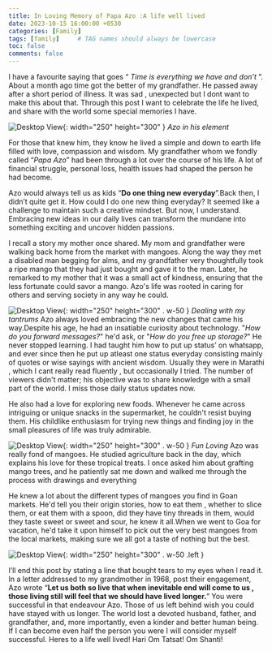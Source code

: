 ```yaml
---
title: In Loving Memory of Papa Azo :A life well lived
date: 2023-10-15 16:00:00 +0530
categories: [Family]
tags: [family]     # TAG names should always be lowercase
toc: false 
comments: false 
---
```


I have a favourite saying that goes “ _Time is everything we have and don’t_ ”. About a month ago time got the better of my grandfather. He passed away after a short period of illness. It was sad , unexpected but I dont want to make this about that. Through this post I want to celebrate the life he lived, and share with the world some special memories I have.

![Desktop View](../../assets/img/post3/Image2.jpeg){: width="250" height="300" } *Azo in his element*

For those that knew him, they know he lived a simple and down to earth life filled with love, compassion and wisdom. My grandfather whom we fondly called “_Papa Azo_” had been through a lot over the course of his life. A lot of financial struggle, personal loss, health issues had shaped the person he had become. 


Azo would always tell us as kids “__Do one thing new everyday__”.Back then, I didn’t quite get it. How could I do one new thing everyday? It seemed like a challenge to maintain such a creative mindset. But now, I understand. Embracing new ideas in our daily lives can transform the mundane into something exciting and uncover hidden passions.


I recall a story my mother once shared. My mom and grandfather were walking back home from the market with mangoes. Along the way they met a disabled man begging for alms, and my grandfather very thoughtfully took a ripe mango that they had just bought and gave it to the man. Later, he remarked to my mother that it was a small act of kindness, ensuring that the less fortunate could savor a mango. Azo's life was rooted in caring for others and serving society in any way he could.

![Desktop View](../../assets/img/post3/Image3.jpeg){: width="250" height="300" . w-50  } *Dealing with my tantrums*
Azo always loved embracing the new changes that came his way.Despite his age, he had an insatiable curiosity about technology. "_How do you forward messages?_" he'd ask, or "_How do you free up storage?_" He never stopped learning. I had taught him how to put up status’ on whatsapp, and ever since then he put up atleast one status everyday consisting mainly of quotes or wise sayings with ancient wisdom. Usually they were in Marathi , which I cant really read fluently , but occasionally I tried. The number of viewers didn't matter; his objective was to share knowledge with a small part of the world. I miss those daily status updates now.

He also had a love for exploring new foods. Whenever he came across intriguing or unique snacks in the supermarket, he couldn't resist buying them. His childlike enthusiasm for trying new things and finding joy in the small pleasures of life was truly admirable.

![Desktop View](../../assets/img/post3/Image1.jpeg){: width="250" height="300" . w-50  } *Fun Loving*
Azo was really fond of mangoes. He studied agriculture back in the day, which explains his love for these tropical treats. I once asked him about grafting mango trees, and he patiently sat me down and walked me through the process with drawings and everything

He knew a lot about the different types of mangoes you find in Goan markets. He'd tell you their origin stories, how to eat them , whether to slice them, or  eat them with a spoon, did they have tiny threads in them, would they taste sweet or sweet and sour, he knew it all.When we went to Goa for vacation, he'd take it upon himself to pick out the very best mangoes from the local markets, making sure we all got a taste of nothing but the best. 

![Desktop View](../../assets/img/post3/Image5.jpeg){: width="250" height="300" . w-50 .left } 

I’ll end this post by stating a line that bought tears to my eyes when I read it. In a letter addressed to my grandmother in 1968, post their engagement, Azo wrote “__Let us both so live that when inevitable end will come to us , those living still will feel that we should have lived longer.__” You were successful in that endeavour Azo. Those of us left behind wish you could have stayed with us longer. The world lost a devoted husband, father, and grandfather, and, more importantly, even a kinder and better human being. If I can become even half the person you were I will consider myself successful. Heres to a life well lived! Hari Om Tatsat! Om Shanti!


